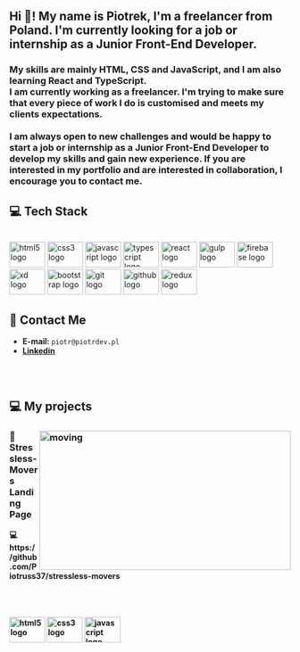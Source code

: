 <h2 align="left">Hi 👋! My name is Piotrek, I'm a freelancer from Poland. I'm currently looking for a job or internship as a Junior Front-End Developer.</h2>

###

<h3 align="left">My skills are mainly HTML, CSS and JavaScript, and I am also learning React and TypeScript.<br>I am currently working as a freelancer. I'm trying  to make sure that every piece of work I do is customised and meets my clients expectations.<br><br>I am always open to new challenges and would be happy to start a job or internship as a Junior Front-End Developer to develop my skills and gain new experience. If you are interested in my portfolio and are interested in collaboration, I encourage you to contact me.</h3>

###

<h2>💻 Tech Stack</h2>
<br>
<div align="left">
  <img src="https://cdn.jsdelivr.net/gh/devicons/devicon/icons/html5/html5-plain.svg" height="46" width="64" alt="html5 logo"  />
  <img src="https://cdn.jsdelivr.net/gh/devicons/devicon/icons/css3/css3-original.svg" height="46" width="64" alt="css3 logo"  />
  <img src="https://cdn.jsdelivr.net/gh/devicons/devicon/icons/javascript/javascript-original.svg" height="46" width="64" alt="javascript logo"  />
  <img src="https://cdn.jsdelivr.net/gh/devicons/devicon/icons/typescript/typescript-plain.svg" height="46" width="64" alt="typescript logo"  />
  <img src="https://cdn.jsdelivr.net/gh/devicons/devicon/icons/react/react-original.svg" height="46" width="64" alt="react logo"  />
  <img src="https://cdn.jsdelivr.net/gh/devicons/devicon/icons/gulp/gulp-plain.svg" height="46" width="64" alt="gulp logo"  />
  <img src="https://cdn.jsdelivr.net/gh/devicons/devicon/icons/firebase/firebase-plain.svg" height="46" width="64" alt="firebase logo"  />
  <img src="https://cdn.jsdelivr.net/gh/devicons/devicon/icons/xd/xd-plain.svg" height="46" width="64" alt="xd logo"  />
  <img src="https://cdn.jsdelivr.net/gh/devicons/devicon/icons/bootstrap/bootstrap-original.svg" height="46" width="64" alt="bootstrap logo"  />
  <img src="https://cdn.jsdelivr.net/gh/devicons/devicon/icons/git/git-original.svg" height="46" width="64" alt="git logo"  />
  <img src="https://cdn.jsdelivr.net/gh/devicons/devicon/icons/github/github-original.svg" height="46" width="64" alt="github logo"  />
  <img src="https://cdn.jsdelivr.net/gh/devicons/devicon/icons/redux/redux-original.svg" height="46" width="64" alt="redux logo"  />
</div>

<h2>📧 Contact Me</h2>

<div align="left">
    <ul>     
        <li><strong>E-mail: </strong> <code>piotr@piotrdev.pl</code></li>
        <li><strong><a href="linkedin"> Linkedin </a>
    </ul>
 
</div>

<br>
<br>
<h2>💻 My projects </h2>
<h3 href="https://stressless-movers.com/" target="_blank"><img src="https://stressless-movers.com/dist/img/readmeimg.png" alt="moving" width="450px" height="250px" align="right" ></h3>

  <h3>📌 Stressless-Movers Landing Page</h3> 
  <p>💻 https://github.com/Piotruss37/stressless-movers </p>
 

  <br>
  <br>
  <br>
  <div align="left">
   <img src="https://cdn.jsdelivr.net/gh/devicons/devicon/icons/html5/html5-plain.svg" height="46" width="64" alt="html5 logo"  />
  <img src="https://cdn.jsdelivr.net/gh/devicons/devicon/icons/css3/css3-original.svg" height="46" width="64" alt="css3 logo"  />
  <img src="https://cdn.jsdelivr.net/gh/devicons/devicon/icons/javascript/javascript-original.svg" height="46" width="64" alt="javascript logo"  />
  
  </div>
<br>
<br>
<br>
	



